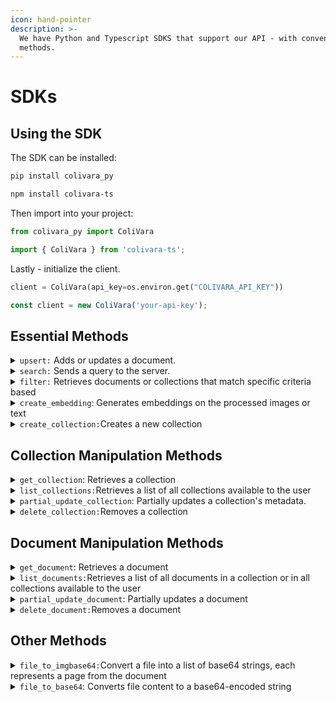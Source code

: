 ```yaml
---
icon: hand-pointer
description: >-
  We have Python and Typescript SDKS that support our API - with convenient
  methods.
---
```


# SDKs

## Using the SDK

The SDK can be installed:

```bash
pip install colivara_py
```

```bash
npm install colivara-ts
```

Then import into your project:

```python
from colivara_py import ColiVara
```

```typescript
import { ColiVara } from 'colivara-ts';
```

Lastly - initialize the client.&#x20;

```python
client = ColiVara(api_key=os.environ.get("COLIVARA_API_KEY"))
```

```typescript
const client = new ColiVara('your-api-key');
```

## Essential Methods

<details>

<summary><code>upsert:</code> Adds or updates a document.</summary>

This operation also supports adding metadata and providing document content through a URL, a base64-encoded string, or a file path.

#### **Parameters**

* `name` (`str`): The name of the document to be added or updated. This value cannot be null.
* `metadata` (`Dict[str, Any]`, optional): Additional metadata for the document, such as tags or descriptive information.
* `collection_name` (`str`, optional): The collection to add the document to. Defaults to `"default collection"`.
* `document_url` (`str`, optional): The URL of the document if it’s available online.
* `document_base64` (`str`, optional): The document content encoded in base64.
* `document_path` (`str`, optional): The file path to the document, which will be read and converted to base64.
* `wait` (`bool`, optional): If `True`, the method will be synchronous, which mean it will wait for the document processing to complete before returning, making . The default for this value is `False`, making asynchronous the default behavior .&#x20;

#### Returns

* `DocumentOut`: An object containing details of the created or updated document. This is returned for synchronous processing
* `GenericMessage`: A message object returned if the document is accepted for processing .This is returned for asynchronous processing

#### Exceptions

* `ValueError`: Raised if no valid document source (URL, base64, or file path) is provided, or if there is an issue with the file path.
* `FileNotFoundError`: Raised if the specified file path does not exist.
* `PermissionError`: Raised if there is no read permission for the specified file.

#### Example

Python

```python
# This code synchronously adds/updates an "AI Research Paper" document  in the "AI_Papers" collection
document = client.upsert_document(
    name="AI_Research_Paper",
    metadata={
        "category": "Machine Learning",
        "year": "2024",
        "author": "Dr. AI Researcher"
    },
    collection_name="AI_Papers",
    document_path="/path/to/AI_Research_Paper.pdf",
    wait=True
    )
```

Javascript/TypeScript

{% code lineNumbers="true" %}
```typescript
# This code synchronously adds/updates an "AI Research Paper" document  in the "AI_Papers" collection
const document = await client.upsertDocument({
    name: 'AI_Research_Paper',
    // optional - add metadata
    metadata={
        "category": "Machine Learning",
        "year": "2024",
        "author": "Dr. AI Researcher"
    },
    // optional - specify a collection
    collection_name: 'AI_Papers',
    // You can use a file path, base64 encoded file, or a URL
    document_path: '/path/to/AI_Research_Paper.pdf',
    // optional - wait for the document to index. Webhooks are also supported.
    wait: true
});
```
{% endcode %}

</details>

<details>

<summary><code>search:</code> Sends a query to the server.</summary>

The query can specifies which collection to search within, the number of top results to return, and optional filters to refine the search. It returns the most relevant results based on the given parameters.

#### **Parameters**

* `query` (`str`): The search query string. This value cannot be null or empty.
* `collection_name` (`str`, optional): The name of the collection to search within. Defaults to `"all"`, which searches across all collections.
* `top_k` (`int`, optional): Specifies the maximum number of results to return. Defaults to `3`.
* `query_filter` (`Dict[str, Any]`, optional): An optional filter to narrow down search results. Read more about[ **Advance Filtering**](filtering.md) options here.&#x20;
  * `on` (`str`): Specifies whether the filter applies to `"document"` or `"collection"`.
  * `key` (`str`, `List[str]]`): A single key or a list of keys to match.
  * `value` (`str`, `int`, `float`, `bool`, `List[str, int, float, bool]`): The value(s) to match for the specified key(s).
  * `lookup` (`str`): Defines the matching condition. Options include `"key_lookup"`, `"contains"`, `"contained_by"`, `"has_key"`, `"has_keys"`, and `"has_any_keys"`.&#x20;

#### Returns

* `QueryOut`: An object that includes the search query and a list of relevant pages based on the specified parameters.

#### Exceptions

* `ValueError`: Raised if the `query` is empty, the specified `collection_name` does not exist, or the `query_filter` is improperly configured.

#### Example

Python

```python
# searches for pages within the "my_collection" collection that contains
# content related to "What's is RAG?" and are categorized under "AI".
# returns 5 tops results
results = client.search(
    query="What's is RAG?",
    collection_name="my_collection",
    top_k=5,
    query_filter={
      "on": "document",
      "key": "category",
      "value": "AI",
      "lookup": "contains"
    }
)
```

JavaScript/TypeScript

{% code lineNumbers="true" %}
```typescript
// searches for pages within the "my_collection" collection that contains
// content related to "What's is RAG?" and are categorized under "AI".
// returns 5 tops result
const results = await client.search({
    query: "What's is RAG?",
    // optional - specify a collection
    collection_name: 'my_collection',
    // default is 3
    top_k: 5, 
    // optional - add a filter to limit search
    query_filter:{
      "on": "document",
      "key": "category",
      "value": "AI",
      "lookup": "contains"
    }
});
```
{% endcode %}

</details>

<details>

<summary><code>filter:</code> Retrieves documents or collections that match specific criteria based</summary>

This allows you to apply flexible criteria to retrieve specific documents or collections. It supports advanced lookups like filtering by key presence or matching values. This method is useful for narrowing for getting documents or collections without performing a semantic search. For example, give me all the documents that has a metaddata where value is "permissions", and key is "admin".

#### **Parameters**

* `query_filter` (`Dict[str, Any]`): A dictionary specifying the filter criteria. The dictionary must contain:
  * `on` (`str`): Specifies the target, either `"document"` or `"collection"`.
  * `lookup` (`str`): The type of lookup.  Options include `"key_lookup"`, `"contains"`, `"contained_by"`, `"has_key"`, `"has_keys"`, and `"has_any_keys"`.  Read more about[ **Advance Filtering**](filtering.md) options here.&#x20;
  * `key` (`str` or `List[str]`): The key(s) to filter by.
  * `value` (`str, int, float, bool,` optional): The value(s) the key(s) should match (optional, depending on the filter option used).
* `expand` (`str`, optional):&#x20;
  * Currently, only `"pages"` is supported, which when used to filter documnets will include their pages in the returned value.&#x20;

#### Returns

* `List[DocumentOut]`, or `List[CollectionOut]`: A list of objects representing either documents or collections that match the filter criteria.

#### Exceptions

* `ValueError`: Raised if the filter is invalid.

#### Example

Python

```python
# Filters documents with category containing "AI" and 
# includes document pages in the output data
results = client.filter(
    query_filter= {
        "on": "document",
        "key": "category",
        "value": "AI",
        "lookup": "contains" 
        }, 
    expand="pages",
)
```

Typescript/Javascript

```typescript
const filterParams= {
        query_filter: { 
                on: 'document' as 'collection', 
                key: 'topic', 
                value: 'AI',
                lookup: 'contains' as 'contains'
                }
        }
const result = await client.filter(filterParams);
```

</details>

<details>

<summary><code>create_embedding</code>: Generates embeddings on the processed images or text</summary>

Embeddings are vector representations of the data. This method can generate vectors on either image data, or on a text query. After generation, these vectors comparison is processed to generate query result.

#### Parameters

* `input_data` (`str`, `List[str]`): A single string or a list of strings representing the data for which embeddings need to be generated. This could be text (for a query) or paths to image files.
* `task` (`str,`, optional): Specifies the type of embedding task.&#x20;
  * Acceptable values are `"query"` (default) for text queries or `"image"` for images.&#x20;

#### Returns

* `EmbeddingsOut`: An object containing the generated embeddings, along with information about the model and usage data.

#### Exceptions

* `ValueError`: Raised if an invalid task type is provided (i.e., not `"query"` or `"image"`) or if the input data is improperly formatted.

#### Example

Python

```python
# Create embeddings for a text query
text_embeddings = client.create_embedding(
  input_data="What is artificial intelligence?", 
  task="query")

# Create embeddings for a list of image paths
image_embeddings = client.create_embedding(
  input_data=["image1.jpg", "image2.jpg"], 
  task="image")
```

Javascript/Typescript

```javascript
// Create embeddings for text
const embeddings = await client.createEmbedding({
    input_data: 'What is artificial intelligence?',
    task: 'query'
});

// Create embeddings for images
const imageEmbeddings = await client.createEmbedding({
    input_data: ['./path/to/image1.jpg', './path/to/image2.jpg'],
    task: 'image'
});
```



</details>

<details>

<summary><code>create_collection:</code>Creates a new collection </summary>

&#x20;A collection is a storage within ColiVara server that your documents could be uploaded into for search purposes.  A collection is created with a specified name and optional metadata.

#### Parameters

* `name` (`str`): The name of the collection to be created. This value cannot be null or empty.
* `metadata` (`Dict[str, Any]`, optional): A dictionary containing metadata for the new collection. This is optional and can include any relevant key-value pairs.

#### Returns

* `CollectionOut`: An object representing the newly created collection, including details such as its name and metadata.

#### Exceptions

* `Exception`with the message `Conflict error`: Raised if there’s a conflict, such as when a collection with the same name already exists.

#### Example

Python

```python
results = client.create_collection(
   name = 'research',
    metadata = { topic: 'AI' }
)
```

Javascipt/Typescript

```typescript
const collection = await client.createCollection({
    name: 'research',
    metadata: { topic: 'AI' }
});
```

</details>

## Collection Manipulation Methods

<details>

<summary><code>get_collection</code>: Retrieves a collection</summary>

#### Parameters

* `collection_name` (`str`): The name of the collection to retrieve. This value cannot be null or empty and must match an existing collection.

#### Returns

* `CollectionOut`: An object representing the retrieved collection, including details such as its name and metadata.

#### Exceptions

* `Exception`with message `Collection not found` : Raised if the specified collection does not exist.&#x20;

#### Example

Python

```python
# retrieves the "research" collection
collection = client.get_collection(collection_name="research")
```

Javascript/Typescript

```javascript
// Get a specific collection
const collection = await client.getCollection({
    collection_name: 'research'
});
```

</details>

<details>

<summary><code>list_collections:</code>Retrieves a list of all collections available to the user</summary>

#### **Parameters**

#### Returns

* `List[CollectionOut]`: A list of `CollectionOut` objects, each representing a collection with details such as name and metadata.

#### Exceptions

* `ValueError`: Raised if the server response format is unexpected (e.g., not a list).

#### Example

Python

```python
# Retrieve the list of all collections
collections = client.list_collections()
```

Javascript/Typescript

```typescript
// List all collections
const collections = await client.listCollections();
```

</details>

<details>

<summary><code>partial_update_collection</code>: Partially updates a collection's metadata.</summary>

Only the fields provided in the parameters will be updated. Metadata already exists for the collection but was not provided will not be removed.

#### Parameters

* `collection_name` (`str`): The name of the collection to update. This value cannot be null.
* `name` (`str`, optional): A new name for the collection, if you wish to rename it.
* `metadata` (`Dict[str, Any]`, optional): New metadata for the collection. This replaces or adds to the existing metadata.

#### Returns

* `CollectionOut`: An object representing the updated collection, including details such as its name and metadata.

#### Exceptions

* `Exception`with message `Collection not found` : Raised if the specified collection does not exist.&#x20;

#### Example

Python

```python
# updates the "AI_Projects" collection name to "AI_Research_Projects" and adds more metadata
updated_collection = client.partial_update_collection(
    collection_name="AI_Projects",
    name="AI_Research_Projects",
    metadata={
      "updated_by": "admin", 
      "status": "active"}
)
```

Javascript/Typescript

```typescript
const updatedCollection = client.partialUpdateCollection({
    collection_name:"AI_Projects",
    name:"AI_Research_Projects",
    metadata:{
      "updated_by": "admin", 
      "status": "active"
      }
  }
)
```

</details>

<details>

<summary><code>delete_collection:</code>Removes a collection</summary>

The collection will be deleted from ColiVara server. This action is permanent and final.

#### **Parameters**

* `collection_name` (`str`): The name of the collection to delete. This must match an existing collection.

#### Returns

#### Exceptions

* `Exception`with message `Collection not found` : Raised if the specified collection does not exist.&#x20;

#### Example

Python

```python
# Delete the specified collection
client.delete_collection(collection_name="obsolete_collection")
```

Javascript/Typescript

```javascript
client.deleteCollection({ collection_name: "obsolete_collection" })
```

</details>

## Document Manipulation Methods

<details>

<summary><code>get_document</code>: Retrieves a document</summary>

#### Parameters

* `document_name` (`str`): The name of the document to retrieve.
* `collection_name` (`str`, optional): The name of the collection containing the document. Defaults to `"default collection"`.
* `expand` (`str`, optional): if the value is `"pages"`,the method will include the document’s pages.

#### Returns

* `DocumentOut`: An object containing details of the retrieved document, including details such as its name and metadata.

#### Exceptions

* `ValueError` with message `Document not found` : Raised if the document is not found because the document name does not exist

#### Example

Python

```python
# retrieves a document with its pages included
document = client.get_document(
    document_name="research_paper",
    collection_name="AI_research",
    expand="pages"
)
```

Javascript/Typescript

```typescript
const document = client.getDocument( { 
    document_name: "research_paper, 
    collection_name: "AI_research", 
    expand: 'pages' 
    }
)
```

</details>

<details>

<summary><code>list_documents:</code>Retrieves a list of all documents in a collection or in all collections available to the user</summary>

#### **Parameters**

* `collection_name` (`str`, optional): The name of the collection to fetch documents from. Defaults to `"default collection"`.&#x20;
  * Use `"all"` to fetch documents from all collections.

- `expand` (`str`, optional): if the value is `"pages"`,the method will include all the documents’ pages.

#### Returns

* `List[DocumentOut]`: A list of `DocumentOut` objects, each representing a document with its details.

#### Exceptions

#### Example

Python

```python
# Retrieves all documents in the "AI_Research" collection, including pages for each document
documents = client.list_documents(
  collection_name="AI_research", 
  expand="pages")
```

Javascript/Typescript

```typescript
const documents = client.listDocuments({
    collection_name="AI_Research", 
    expand="pages" }
  )
```

</details>

<details>

<summary><code>partial_update_document</code>: Partially updates a document</summary>

This method can update either or both the document's content or metadata. Only the fields provided in the parameters will be updated. Metadata already exists for the document but was not provided will not be removed.

#### Parameters

* `document_name` (`str`): The name of the document to be updated.
* `name` (`str`, optional): A new name for the document, if renaming.
* `metadata` (`Dict[str, Any]`, optional): Updated metadata for the document.
* `collection_name` (`str`, optional): The new collection name if you wish to move the document to a different collection.
* `document_url` (`str`, optional): A new URL for the document content, if changing.
* `document_base64` (`str`, optional): A new base64-encoded string of the document content, if changing.

#### Returns

* `DocumentOut`: An object containing details of the retrieved document, including details such as its name and metadata.

#### Exceptions

* `ValueError`  with message `Update failed`: Raised if the document is not found or if there is an issue with the update

#### Example

Python

```python
# Update a document's name from "Research_Paper" to "Updated_Research_Paper"
# Also updates its metadata, and URL
updated_document = client.partial_update_document(
    document_name="Research_Paper",
    name="Updated_Research_Paper",
    metadata={
      "author": "Dr. AI Researcher", 
      "year": "2024"
    },
    document_url="https://example.com/updated_paper.pdf"
)
```

Typescript/Javascript

```typescript
const updatedDocument = await client.partialUpdateDocument({
        document_name: "Research_Paper",    
        name: "Updated_Research_Paper",    
        metadata: { author: "Dr. AI Researcher", year: "2024"},    
        document_url: "https://example.com/updated_paper.pdf"
        });
```

</details>

<details>

<summary><code>delete_document:</code>Removes a document </summary>

The document to be deleted can be identified from a specific collection, or from all collections. The document will be deleted from ColiVara server. This action is permanent and final.

#### **Parameters**

* `document_name` (`str`): The name of the document to delete.
* `collection_name` (`str`, optional): The name of the collection containing the document.&#x20;
  * Defaults to `"default collection"`.&#x20;
  * Use `"all"` to access documents across all collections belonging to the user.

#### Returns

#### Exceptions

* `ValueError`: Raised if the document does not exist or if there is an issue with the deletion&#x20;

#### Example

Python

```python
# Deletes the "Old_Report" document from the "Archived_Documents" collection
client.delete_document(
  document_name="Old_Report", 
  collection_name="Archived_Documents"
)
```

Typescript/Javascript

{% code overflow="wrap" %}
```typescript
client.deleteDocument({ document_name: "Old_Report", collection_name: "Archived_Documents" });
```
{% endcode %}

</details>

## Other Methods&#x20;

<details>

<summary><code>file_to_imgbase64:</code>Convert a file into a list of base64 strings, each represents a page from the document</summary>

This method is useful to convert a document's content into clean pages of base64 images. For example, you can send a test.pdf with 50 pages, and you will get back 50 images of the same pdf.

#### **Parameters**

* `file_path` (`str`): The path to the file you want to convert.

#### Returns

* `List[FileOut]`: A list of `FileOut` objects, each containing a base64-encoded string of an image, and the page number within the document.

#### Exceptions

* `Exception`: Raised if there’s an error during the file reading or encoding process.

#### Example

Python

```python
# Converts the contents of multi_page_document.pdf to a list of base64 string
base64_images = client.file_to_imgbase64("/path/to/multi_page_document.pdf")
```

Typescript/Javascript

```typescript
// Converts the contents of multi_page_document.pdf to a list of base64 string
const base64Images = await client.fileToImgbase64("/path/to/multi_page_document.pdf");
```

</details>

<details>

<summary><code>file_to_base64</code>: Converts file content to a base64-encoded string</summary>

This method is useful to update a document's content - it converting the file content into a base64 string, and returns that. This is useful if you have documents where you prefer to send us a base64 instead of a url (if the URL is protected via authentication or anti-scrapping measures) or a local path.

#### **Parameters**

* `file_path` (`str`): The path to the file you want to convert.

#### Returns

* `str`: A base64-encoded string representing the file's content

#### Exceptions

* `Exception`: Raised if there’s an error during the file reading or encoding process.

#### Example

Python

```python
# Converts the contents of document.pdf to a base64 string.
base64_string = client.file_to_base64("/path/to/document.pdf")
```

Javascript/Typescript

```typescript
// Converts the contents of multi_page_document.pdf to a base64 string
const base64File = await client.fileToBase64("/path/to/multi_page_document.pdf");
```

</details>


